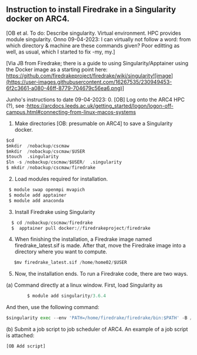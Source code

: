 ## Instruction to install Firedrake in a Singularity docker on ARC4.

[OB et al. To do: Describe singularity. Virtual environment. HPC provides module singularity.
Onno 09-04-2023: I can virtually not follow a word: from which directory & machine are these commands given?
Poor editting as well, as usual, which I started to fix -my, my.]

[Via JB from Firedrake; there is a guide to using Singularity/Apptainer using the Docker image as a starting point here: https://github.com/firedrakeproject/firedrake/wiki/singularity![image](https://user-images.githubusercontent.com/16267535/230949453-6f2c3661-a080-46ff-8779-704679c56ea6.png)]


Junho's instructions to date 09-04-2023:
0. [OB] Log onto the ARC4 HPC (?), see :https://arcdocs.leeds.ac.uk/getting_started/logon/logon-off-campus.html#connecting-from-linux-macos-systems

1.	Make directories [OB: presumable on ARC4] to save a Singularity docker.
  ```Python
  $cd
  $mkdir  /nobackup/cscmaw
  $mkdir  /nobackup/cscmaw/$USER
  $touch  .singularity
  $ln -s /nobackup/cscmaw/$USER/  .singularity
  $ mkdir /nobackup/cscmaw/firedrake
  
```
2.	Load modules required for installation.
```Python
 $ module swap openmpi mvapich
 $ module add apptainer
 $ module add anaconda
```
       
3.	Install Firedrake using Singularity
```Python
  $ cd /nobackup/cscmaw/firedrake
  $  apptainer pull docker://firedrakeproject/firedrake
  ```
4.	When finishing the installation, a Firedrake image named firedrake_latest.sif is made.
After that, move the Firedrake image into a directory where you want to compute.
```Python
   $mv firedrake_latest.sif /home/home02/$USER
```

5.	Now, the installation ends. To run a Firedrake code, there are two ways.

(a)	Command directly at a linux window. First, load Singularity as 
```Python
        $ module add singularity/3.6.4
```
  
  And then, use the following command:
  
```Python
$singularity exec --env 'PATH=/home/firedrake/firedrake/bin:$PATH' -B /run -B /nobackup -B ~/.cache:/home/firedrake/firedrake/.cache firedrake_latest.sif python BL_test.py
```

(b)	Submit a job script to job scheduler of ARC4. An example of a job script is attached:
```Python
[OB Add script]
```

